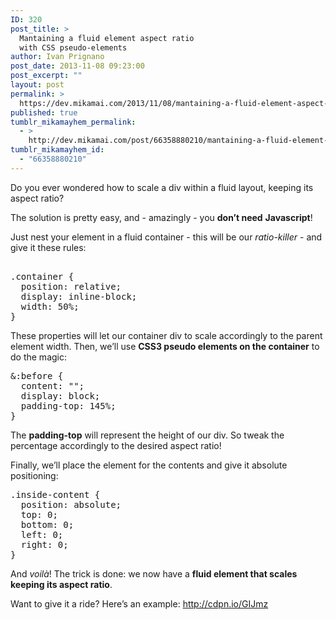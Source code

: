 ```yaml
---
ID: 320
post_title: >
  Mantaining a fluid element aspect ratio
  with CSS pseudo-elements
author: Ivan Prignano
post_date: 2013-11-08 09:23:00
post_excerpt: ""
layout: post
permalink: >
  https://dev.mikamai.com/2013/11/08/mantaining-a-fluid-element-aspect-ratio-with-css/
published: true
tumblr_mikamayhem_permalink:
  - >
    http://dev.mikamai.com/post/66358880210/mantaining-a-fluid-element-aspect-ratio-with-css
tumblr_mikamayhem_id:
  - "66358880210"
---
```

<p>Do you ever wondered how to scale a div within a fluid layout, keeping its aspect ratio?</p>
<p>The solution is pretty easy, and - amazingly - you <strong>don&rsquo;t need</strong> <strong>Javascript</strong>! </p>
<p>Just nest your element in a fluid container - this will be our <em>ratio-killer</em> - and give it these rules:</p>
<pre>  
.container {
  position: relative;
  display: inline-block;
  width: 50%;<br />}</pre>
<p>These properties will let our container div to scale accordingly to the parent element width. Then, we&rsquo;ll use <strong>CSS3 pseudo elements on the container</strong> to do the magic:</p>
<pre>&amp;:before {<br />  content: "";<br />  display: block;<br />  padding-top: 145%;<br />}</pre>
<p>The <strong>padding-top</strong> will represent the height of our div. So tweak the percentage accordingly to the desired aspect ratio!</p>
<p>Finally, we&rsquo;ll place the element for the contents and give it absolute positioning:</p>
<pre>.inside-content {<br />  position: absolute;<br />  top: 0;<br />  bottom: 0;<br />  left: 0;<br />  right: 0;<br />}</pre>
<p>And <em>voilà</em>! The trick is done: we now have a <strong>fluid element that scales keeping its aspect ratio</strong>.</p>
<p>Want to give it a ride? Here&rsquo;s an example: <a href="http://cdpn.io/GIJmz" title="an example">http://cdpn.io/GIJmz</a></p>